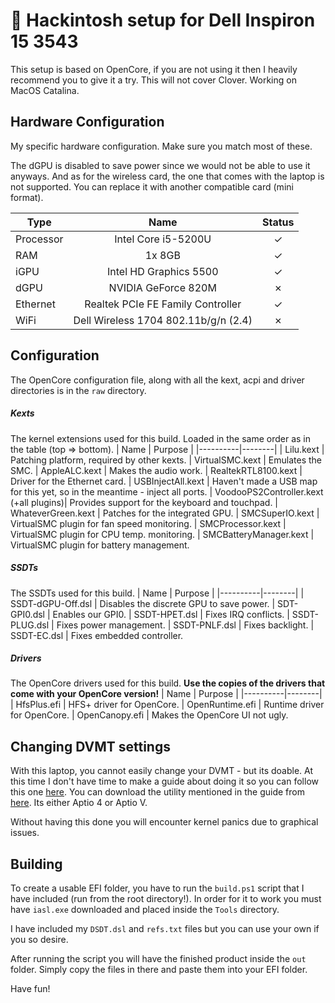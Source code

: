 #  🍏 Hackintosh setup for Dell Inspiron 15 3543
This setup is based on OpenCore, if you are not using it then I heavily recommend you to give it a try. This will not cover Clover. Working on MacOS Catalina.

## Hardware Configuration
My specific hardware configuration. Make sure you match most of these.    

The dGPU is disabled to save power since we would not be able to use it anyways. And as for the wireless card, the one that comes with the laptop is not supported. You can replace it with another compatible card (mini format).

|   Type   |   Name   |   Status   |
|----------|:--------:|:----------:|
|Processor |Intel Core i5-5200U|✓  
|RAM       |1x 8GB|✓ 
|iGPU      |Intel HD Graphics 5500|✓
|dGPU      |NVIDIA GeForce 820M|✗
|Ethernet  |Realtek PCIe FE Family Controller|✓ 
|WiFi      |Dell Wireless 1704 802.11b/g/n (2.4)|✗

## Configuration
The OpenCore configuration file, along with all the kext, acpi and driver directories is in the `raw` directory.
##### Kexts
The kernel extensions used for this build. Loaded in the same order as in the table (top => bottom).
|   Name   |  Purpose |
|----------|--------|
| Lilu.kext | Patching platform, required by other kexts.
| VirtualSMC.kext | Emulates the SMC. 
| AppleALC.kext | Makes the audio work.
| RealtekRTL8100.kext | Driver for the Ethernet card.
| USBInjectAll.kext | Haven't made a USB map for this yet, so in the meantime - inject all ports.
| VoodooPS2Controller.kext (+all plugins)| Provides support for the keyboard and touchpad.
| WhateverGreen.kext | Patches for the integrated GPU. 
| SMCSuperIO.kext | VirtualSMC plugin for fan speed monitoring.
| SMCProcessor.kext | VirtualSMC plugin for CPU temp. monitoring.
| SMCBatteryManager.kext | VirtualSMC plugin for battery management.

##### SSDTs 
The SSDTs used for this build.
|   Name   |  Purpose |
|----------|--------|
| SSDT-dGPU-Off.dsl | Disables the discrete GPU to save power.
| SDT-GPI0.dsl | Enables our GPI0.
| SSDT-HPET.dsl | Fixes IRQ conflicts. 
| SSDT-PLUG.dsl | Fixes power management. 
| SSDT-PNLF.dsl | Fixes backlight.
| SSDT-EC.dsl | Fixes embedded controller. 

##### Drivers 
The OpenCore drivers used for this build. **Use the copies of the drivers that come with your OpenCore version!**
|   Name   |  Purpose |
|----------|--------|
| HfsPlus.efi | HFS+ driver for OpenCore.
| OpenRuntime.efi | Runtime driver for OpenCore. 
| OpenCanopy.efi | Makes the OpenCore UI not ugly.

## Changing DVMT settings 
With this laptop, you cannot easily change your DVMT - but its doable.
At this time I don't have time to make a guide about doing it so you can follow this one [here](https://github.com/jevinruv/Hackintosh-Dell-Inspiron-3543#1-change-dvmt-settings). You can download the utility mentioned in the guide from [here](https://ami.com/en/products/firmware-tools-and-utilities/bios-uefi-utilities/). Its either Aptio 4 or Aptio V. 

Without having this done you will encounter kernel panics due to graphical issues. 

## Building 
To create a usable EFI folder, you have to run the `build.ps1` script that I have included (run from the root directory!).
In order for it to work you must have `iasl.exe` downloaded and placed inside the `Tools` directory. 

I have included my `DSDT.dsl` and `refs.txt` files but you can use your own if you so desire. 

After running the script you will have the finished product inside the `out` folder. Simply copy the files in there and paste them into your EFI folder. 

Have fun! 










